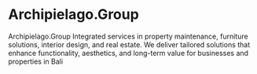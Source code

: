 # Archipielago.Group
Archipielago.Group Integrated services in property maintenance, furniture solutions, interior design, and real estate. We deliver tailored solutions that enhance functionality, aesthetics, and long-term value for businesses and properties in Bali

